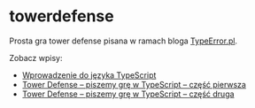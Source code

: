 # towerdefense
Prosta gra tower defense pisana w ramach bloga [TypeError.pl](https://typeerror.pl).


Zobacz wpisy:
- [Wprowadzenie do języka TypeScript](https://typeerror.pl/typescript-wprowadzenie-do-jezyka/)
- [Tower Defense – piszemy grę w TypeScript – część pierwsza](https://typeerror.pl/tower-defense-piszemy-gre-w-typescript-czesc-pierwsza/)
- [Tower Defense – piszemy grę w TypeScript – część druga](https://typeerror.pl/tower-defense-piszemy-gre-w-typescript-czesc-druga/)
